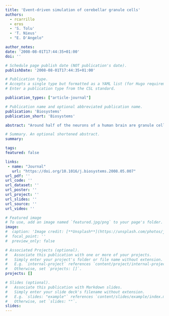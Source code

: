 ```yaml
---
title: 'Event-driven simulation of cerebellar granule cells'
authors:
  - rcarrillo
  - eros
  - 'S. Tolu'
  - 'T. Nieus'
  - "E. D'Angelo"

author_notes:
date: '2008-08-01T17:44:35+01:00'
doi: ''

# Schedule page publish date (NOT publication's date).
publishDate: '2008-08-01T17:44:35+01:00'

# Publication type.
# Accepts a single type but formatted as a YAML list (for Hugo requirements).
# Enter a publication type from the CSL standard.

publication_types: ["article-journal"]

# Publication name and optional abbreviated publication name.
publication: 'Biosystems'
publication_short: 'Biosystems'

abstract: "Around half of the neurons of a human brain are granule cells (approximately 1011granule neurons) [Kandel, E.R., Schwartz, J.H., Jessell, T.M., 2000. Principles of Neural Science. McGraw-Hill Professional Publishing, New York]. In order to study in detail the functional role of the intrinsic features of this cell we have developed a pre-compiled behavioural model based on the simplified granule-cell model of Bezzi et al. [Bezzi, M., Nieus, T., Arleo, A., D'Angelo, E., Coenen, O.J.-M.D., 2004. Information transfer at the mossy fiber-granule cell synapse of the cerebellum. 34th Annual Meeting. Society for Neuroscience, San Diego, CA, USA]. We can use an efficient event-driven simulation scheme based on lookup tables (EDLUT) [Ros, E., Carrillo, R.R., Ortigosa, E.M., Barbour, B., Ags, R., 2006. Event-driven simulation scheme for spiking neural networks using lookup tables to characterize neuronal dynamics. Neural Computation 18 (12), 2959-2993]. For this purpose it is necessary to compile into tables the data obtained through a massive numerical calculation of the simplified cell model. This allows network simulations requiring minimal numerical calculation. There are three major features that are considered functionally relevant in the simplified granule cell model: bursting, subthreshold oscillations and resonance. In this work we describe how the cell model is compiled into tables keeping these key properties of the neuron model."

# Summary. An optional shortened abstract.
summary:

tags:
featured: false

links:
 - name: "Journal"
   url: "https://doi.org/10.1016/j.biosystems.2008.05.007"
url_pdf: ''
url_code: ''
url_dataset: ''
url_poster: ''
url_project: ''
url_slides: ''
url_source: ''
url_video: ''

# Featured image
# To use, add an image named `featured.jpg/png` to your page's folder.
image:
#  caption: 'Image credit: [**Unsplash**](https://unsplash.com/photos/jdD8gXaTZsc)'
#  focal_point: ''
#  preview_only: false

# Associated Projects (optional).
#   Associate this publication with one or more of your projects.
#   Simply enter your project's folder or file name without extension.
#   E.g. `internal-project` references `content/project/internal-project/index.md`.
#   Otherwise, set `projects: []`.
projects: []

# Slides (optional).
#   Associate this publication with Markdown slides.
#   Simply enter your slide deck's filename without extension.
#   E.g. `slides: "example"` references `content/slides/example/index.md`.
#   Otherwise, set `slides: ""`.
slides:
---
```


